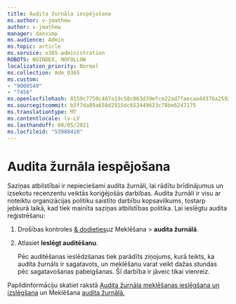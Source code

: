 ```yaml
---
title: Audita žurnāla iespējošana
ms.author: v-jmathew
author: v-jmathew
manager: dansimp
ms.audience: Admin
ms.topic: article
ms.service: o365-administration
ROBOTS: NOINDEX, NOFOLLOW
localization_priority: Normal
ms.collection: Adm_O365
ms.custom:
- "9000549"
- "7456"
ms.openlocfilehash: 8159c7750c487a19c58c863d39efce22ad7faecaa44376a2592eb9d3ff6d233a
ms.sourcegitcommit: b5f7da89a650d2915dc652449623c78be6247175
ms.translationtype: MT
ms.contentlocale: lv-LV
ms.lasthandoff: 08/05/2021
ms.locfileid: "53988410"
---
```

# <a name="enable-the-audit-log"></a>Audita žurnāla iespējošana

Saziņas atbilstībai ir nepieciešami audita žurnāli, lai rādītu brīdinājumus un izsekotu recenzentu veiktās koriģējošās darbības. Audita žurnāli ir visu ar noteiktu organizācijas politiku saistīto darbību kopsavilkums, tostarp jebkurā laikā, kad tiek mainīta saziņas atbilstības politika. Lai ieslēgtu audita reģistrēšanu:

1. Drošības kontroles [& dodieties](https://go.microsoft.com/fwlink/?linkid=2101341)uz Meklēšana   >  **audita žurnālā**.
2. Atlasiet **Ieslēgt auditēšanu**.

    Pēc auditēšanas ieslēdzšanas tiek parādīts ziņojums, kurā teikts, ka audita žurnāls ir sagatavots, un meklēšanu varat veikt dažas stundas pēc sagatavošanas pabeigšanas. Šī darbība ir jāveic tikai vienreiz.

Papildinformāciju skatiet rakstā [Audita žurnāla meklēšanas ieslēgšana un izslēgšana](https://go.microsoft.com/fwlink/?linkid=2129077) un Meklēšana [audita žurnālā.](https://go.microsoft.com/fwlink/?linkid=2123729)
